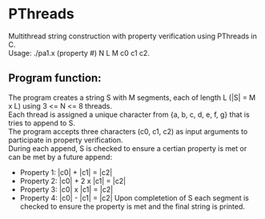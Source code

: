# PThreads
Multithread string construction with property verification using PThreads in C.  
Usage: ./pa1.x (property #) N L M c0 c1 c2.  
## Program function:
The program creates a string S with M segments, each of length L (|S| = M x L) using 3 <= N <= 8 threads.  
Each thread is assigned a unique character from {a, b, c, d, e, f, g} that is tries to append to S.  
The program accepts three characters (c0, c1, c2) as input arguments to participate in property verification.  
During each append, S is checked to ensure a certian property is met or can be met by a future append:
  - Property 1: |c0| + |c1| = |c2|
  - Property 2: |c0| + 2 x |c1| = |c2|
  - Property 3: |c0| x |c1| = |c2|
  - Property 4: |c0| - |c1| = |c2|
Upon completetion of S each segment is checked to ensure the property is met and the final string is printed.  
